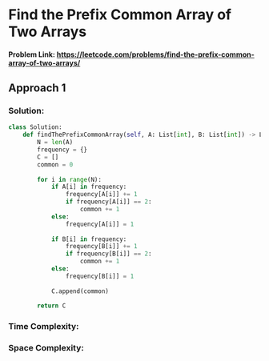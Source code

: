 # Find the Prefix Common Array of Two Arrays

#### Problem Link: https://leetcode.com/problems/find-the-prefix-common-array-of-two-arrays/  


## Approach 1 

### Solution:

```py
class Solution:
    def findThePrefixCommonArray(self, A: List[int], B: List[int]) -> List[int]:
        N = len(A)
        frequency = {}
        C = []
        common = 0
    
        for i in range(N):
            if A[i] in frequency:
                frequency[A[i]] += 1
                if frequency[A[i]] == 2:
                    common += 1
            else:
                frequency[A[i]] = 1
        
            if B[i] in frequency:
                frequency[B[i]] += 1
                if frequency[B[i]] == 2:
                    common += 1
            else:
                frequency[B[i]] = 1
        
            C.append(common)
    
        return C
```

### Time Complexity:

### Space Complexity:




